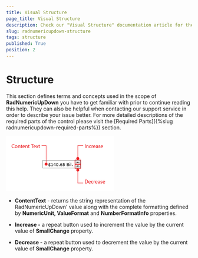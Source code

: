 ```yaml
---
title: Visual Structure
page_title: Visual Structure
description: Check our "Visual Structure" documentation article for the RadNumericUpDown WPF control.
slug: radnumericupdown-structure
tags: structure
published: True
position: 2
---
```


# Structure

This section defines terms and concepts used in the scope of __RadNumericUpDown__ you have to get familiar with prior to continue reading this help. They can also be helpful when contacting our support service in order to describe your issue better. For more detailed descriptions of the required parts of the control please visit the [Required Parts]({%slug radnumericupdown-required-parts%}) section. 

![](images/RadNumericUpDown_structure.png)

* __ContentText__ - returns the string representation of the RadNumericUpDown' value along with the complete formatting defined by __NumericUnit, ValueFormat__ and __NumberFormatInfo__ properties.

* __Increase -__ a repeat button used to increment the value by the current value of __SmallChange__ property.

* __Decrease -__ a repeat button used to decrement the value by the current value of __SmallChange__ property.
